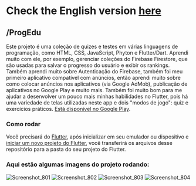 # Check the English version <a href="README.md">here</a>

## /ProgEdu

Este projeto é uma coleção de quizes e testes em várias linguagens de programação, como HTML, CSS, JavaScript, Phyton e Flutter/Dart. Aprendi muito com ele, por exemplo, gerenciar coleções do Firebase Firestore, que são usadas para salvar o progresso do usuário e exibir os rankings. Também aprendi muito sobre Autenticação do Firebase, também foi meu primeiro aplicativo compatível com anúncios, então aprendi muito sobre como colocar anúncios nos aplicativos (via Google AdMob), publicação de aplicativos no Google Play e muito mais. Também foi muito bom para me ajudar a desenvolver um pouco mais minhas habilidades no Flutter, pois há uma variedade de telas utilizadas neste app e dois "modos de jogo": quiz e exercícios práticos. <a href="https://play.google.com/store/apps/details?id=com.ruanemanuell.progedu">Está disponível no Google Play</a>.

### Como rodar

Você precisará do <a href="https://docs.flutter.dev/get-started/install">Flutter</a>, após inicializar em seu emulador ou dispositivo e 
<a href="https://docs .flutter.dev/get-started/codelab">iniciar um novo projeto do Flutter</a>, você transferirá os arquivos desse repositório
para a pasta do seu projeto do Flutter.

### Aqui estão algumas imagens do projeto rodando:

![Screenshot_801](https://user-images.githubusercontent.com/113607857/204880463-fc04a2e4-e730-4f7a-af6b-2e7df36b406d.png)
![Screenshot_802](https://user-images.githubusercontent.com/113607857/204880468-671b328a-f2d0-4b55-bdbf-91d1863d104d.png)
![Screenshot_803](https://user-images.githubusercontent.com/113607857/204880471-1d918fff-3e71-4cf5-8e57-e7ab38c76ffc.png)
![Screenshot_804](https://user-images.githubusercontent.com/113607857/204880472-3d2ed275-5ecf-4887-b293-f3e565a27224.png)

